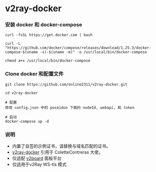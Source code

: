 # v2ray-docker

### 安装 docker 和 docker-compose
```
curl -fsSL https://get.docker.com | bash

curl -L "https://github.com/docker/compose/releases/download/1.25.3/docker-compose-$(uname -s)-$(uname -m)" -o /usr/local/bin/docker-compose

chmod a+x /usr/local/bin/docker-compose
```

### Clone docker 和配置文件
```
git clone https://github.com/online2311/v2ray-docker.git

cd v2ray-docker

# 配置
修改 config.json 中的 poseidon 下面的 nodeId, webapi, 和 token

# 启动
docker-compose up -d
```
###  说明

- 内置了自签的示例证书，请替换与域名匹配的证书。
- [v2ray-docker](https://hub.docker.com/r/v2cc/poseidon) 引用于 ColetteContreras 大佬。
- 仅适配 [v2board](https://github.com/v2board/v2board) 面板平台
- 仅适用于v2Ray WS-tls 模式
